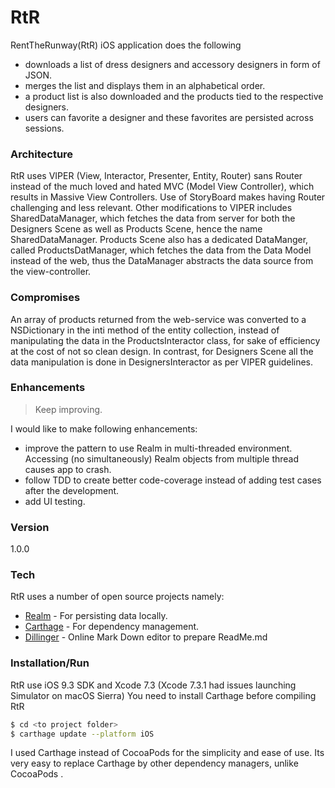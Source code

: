 # RtR

RentTheRunway(RtR) iOS application does the following 
- downloads a list of dress designers and accessory designers in form of JSON. 
- merges the list and displays them in an alphabetical order.
- a product list is also downloaded and the products tied to the respective designers.
- users can favorite a designer and these favorites are persisted across sessions.
### Architecture
RtR uses VIPER (View, Interactor, Presenter, Entity, Router) sans Router instead of the much loved and hated MVC (Model View Controller), which results in Massive View Controllers. Use of StoryBoard makes having Router challenging and less relevant. Other modifications to VIPER includes SharedDataManager, which fetches the data from server for both the Designers Scene as well as Products Scene, hence the name SharedDataManager. Products Scene also has a dedicated DataManger, called ProductsDatManager, which fetches the data from the Data Model instead of the web, thus the DataManager abstracts the data source from the view-controller.

### Compromises

An array of products returned from the web-service was converted to a NSDictionary in the inti method of the entity collection, instead of manipulating the data in the ProductsInteractor class, for sake of efficiency at the cost of not so clean design. In contrast, for Designers Scene all the data manipulation is done in DesignersInteractor as per VIPER guidelines.

### Enhancements
> Keep improving.

I would like to make following enhancements:
- improve the pattern to use Realm in multi-threaded environment. Accessing (no simultaneously) Realm objects from multiple  thread causes app to crash.
- follow TDD to create better code-coverage instead of adding test cases after the development. 
- add UI testing.

### Version
1.0.0

### Tech

RtR uses a number of open source projects namely:

* [Realm] - For persisting data locally.
* [Carthage] - For dependency management.
* [ Dillinger] - Online Mark Down editor to prepare ReadMe.md

### Installation/Run
RtR use iOS 9.3 SDK and Xcode 7.3 (Xcode 7.3.1 had issues launching Simulator on macOS Sierra)
You need to install Carthage before compiling RtR

```sh
$ cd <to project folder>
$ carthage update --platform iOS
```
I used Carthage instead of CocoaPods for the simplicity and ease of use. Its very easy to replace Carthage by other dependency managers, unlike CocoaPods .


[Realm]: <https://realm.io>
[Carthage]:<https://github.com/Carthage/Carthage>
[ Dillinger]: <http://dillinger.io>

